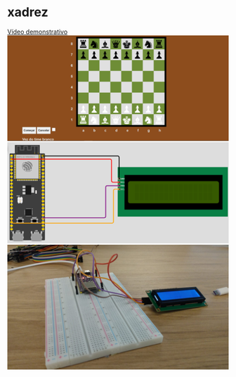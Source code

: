 # xadrez
<a href="https://www.youtube.com/watch?v=jSJb0L2z9xk">Vídeo demonstrativo<a>
<img src="https://github.com/LPHBackspace/xadrez/blob/main/xadrez_images/xadrez_img.PNG">
<img src="https://github.com/LPHBackspace/xadrez/blob/main/xadrez_images/guia%20de%20montagem.PNG">
<img src="https://github.com/LPHBackspace/xadrez/blob/main/xadrez_images/modelo_fisico.jpeg">
